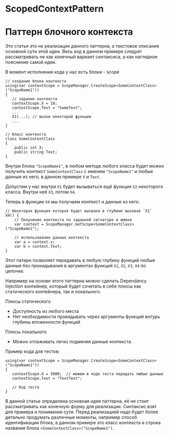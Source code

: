 # ScopedContextPattern

# Паттерн блочного контекста

Это статья это не реализация данного паттерна, а текстовое описание основной сути этой идеи.
Весь код в данном примере следует рассматривать не как конечный вариант синтаксиса, а как
наглядное пояснение самой идеи.

В момент исполнения кода у нас есть блоки - scope

    // создание блока контекста
    using(var contextScope = ScopeManager.CreateScope<SomeContextClass>("ScopeName1"))
    {
       // задание контекста
       contextScope.X = 10;
       contextScope.Text = "SomeText"; 
       ...
       X1(...); // вызов некоторой функции       
       ...
    }
    
    // Класс контекста
    class SomeContextClass
    {
        public int X;
        public string Text;
    }
    
Внутри блока `"ScopeName1"`, в любом методе любого класса будет можно получить 
контекст `SomeContextClass` с именем `"ScopeName1"` и любые данные из него, в данном примере
`X` и `Text`.

Допустим у нас внутри `X1` будет вызываться ещё функция `X2` некоторого класса.
Внутри неё `X3`, потом `X4`.

Теперь в функции `X4` мы получаем контекст и данные из него.


    // Неокторая функция которая будет вызвана в глубине вызовов `X1`
    X4() {
        // Получение контекста по заданной сигнатуре и имени
        var context = ScopeManager.GetScope<SomeContextClass>("ScopeName1");
  
        // использование данных контекста
        var a = context.x;
        var b = context.Text;
    }
    
Этот патерн позволяет передавать в любую глубину функций любые данные 
без прокидывания в аргументах функций `X1`, `X2`, `X3`, `X4` по цепочке.

Например на основе этого паттерна можно сделать Dependancy Injection контейнер, который будет
сочетать в себе плюсы как статического контейнера, так и локального.

Плюсы статического
  - Доступность из любого места
  - Нет необходимости прокидывать через аргументы функций внтурь глубины вложенности функций

Плюсы локального
  - Можно отлаживать легко подменяя данные контекста.
  
Пример кода для тестов:

    using(var contextScope = ScopeManager.CreateScope<SomeContextClass>("ScopeName1"))
    {
       contextScope.X = 5000;  // можем в коде теста передать любые данные
       contextScope.Text = "TextText"; 
       
       // Код теста
    }

    
В данной статье определена основная идея паттерна, её не стоит рассматривать как конечную
форму для реализации.
Синтаксис взят для примера и понимания сути.
Перед реализацией надо будет более детально продумать различные моменты, например способ
идентификации блока, в данном примере это класс контекста и строка названия блока
`<SomeContextClass>("ScopeName1")`. 